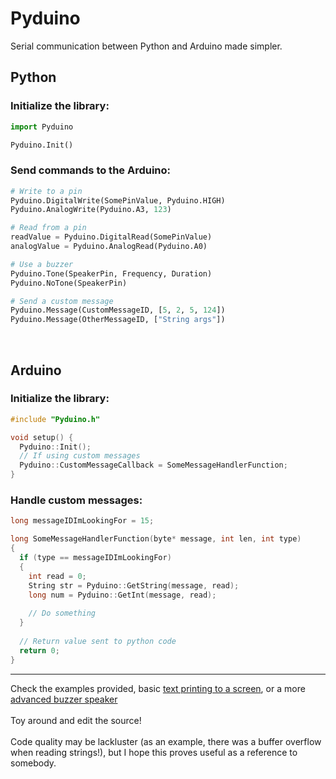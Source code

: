 # Pyduino

Serial communication between Python and Arduino made simpler.


## Python
### Initialize the library:
```py
import Pyduino

Pyduino.Init()
```
### Send commands to the Arduino:
```py
# Write to a pin
Pyduino.DigitalWrite(SomePinValue, Pyduino.HIGH)
Pyduino.AnalogWrite(Pyduino.A3, 123)

# Read from a pin
readValue = Pyduino.DigitalRead(SomePinValue)
analogValue = Pyduino.AnalogRead(Pyduino.A0)

# Use a buzzer
Pyduino.Tone(SpeakerPin, Frequency, Duration)
Pyduino.NoTone(SpeakerPin)

# Send a custom message
Pyduino.Message(CustomMessageID, [5, 2, 5, 124])
Pyduino.Message(OtherMessageID, ["String args"])
```

<br/>

## Arduino
### Initialize the library:
```cpp
#include "Pyduino.h"

void setup() {
  Pyduino::Init();
  // If using custom messages
  Pyduino::CustomMessageCallback = SomeMessageHandlerFunction;
}
```
### Handle custom messages:
```cpp
long messageIDImLookingFor = 15;

long SomeMessageHandlerFunction(byte* message, int len, int type)
{
  if (type == messageIDImLookingFor)
  {
    int read = 0;
    String str = Pyduino::GetString(message, read);
    long num = Pyduino::GetInt(message, read);
    
    // Do something
  }
  
  // Return value sent to python code
  return 0;
}
```

---

Check the examples provided, basic [text printing to a screen](Python/PyduinoScreen.py), or a more [advanced buzzer speaker](Python/PyduinoMusic.py)
</br></br>Toy around and edit the source!
</br></br>Code quality may be lackluster (as an example, there was a buffer overflow when reading strings!), but I hope this proves useful as a reference to somebody.
